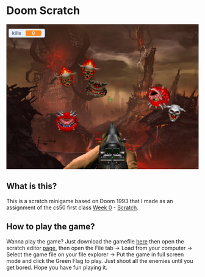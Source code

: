 # Doom Scratch

![Screenshot](./.github/screenshot.png)

## What is this?

This is a scratch minigame based on Doom 1993 that I made as an assignment of the cs50 first class [Week 0](https://cs50.harvard.edu/x/2021/weeks/0/) - [Scratch](https://cs50.harvard.edu/x/2021/psets/0/scratch/).

## How to play the game?

Wanna play the game? Just download the gamefile [here](https://github.com/rodrigosuelli/cs50/week0/pset0/scratch/raw/master/gamefile.sb3) then open the scratch editor [page](https://scratch.mit.edu/projects/editor/), then open the File tab -> Load from your computer -> Select the game file on your file explorer -> Put the game in full screen mode and click the Green Flag to play. Just shoot all the enemies until you get bored. Hope you have fun playing it.
